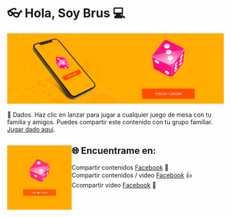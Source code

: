 # 👓 Hola, Soy Brus 💻

<img src="https://github.com/BrusEspinal/dado/blob/main/img/dado2.png" alt="banner that says Monica Powell - software engineer, content creator and community organizer alongside a cartoon illustration of Monica">

🎲 Dados. Haz clic en lanzar para jugar a cualquier juego de mesa con tu familia y amigos. Puedes compartir este contenido con tu grupo familiar. <a href="https://brusespinal.github.io/dado/" target="_blank" >Jugar dado aquí</a>.

## 🌐 Encuentrame en: <img align="left" width="150" height="150" src="https://github.com/BrusEspinal/dado/blob/main/img/dado.gif?raw=true"></a>
Compartir contenidos <a href="https://www.facebook.com/">Facebook</a> 🤘 <br>
Compartir contenidos / video <a href="https://www.facebook.com/brus.espinal/videos_by"> Facebook</a> 👍 <br>
Ccompartir video <a href="https://www.youtube.com/user/Materialhyo">Facebook</a> 🤙
